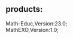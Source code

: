 #
<!DOCTYPE html>
<html>

<body>
   
<h2>products:</h2>
<p>   Math-Educ,Version:23.0;
 <br> MathEXO,Version:1.0;</p>

</body>
</html>

